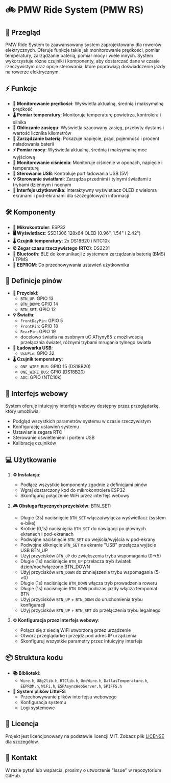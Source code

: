 # 🚲 PMW Ride System (PMW RS)

## 📝 Przegląd
PMW Ride System to zaawansowany system zaprojektowany dla rowerów elektrycznych. Oferuje funkcje takie jak monitorowanie prędkości, pomiar temperatury, zarządzanie baterią, pomiar mocy i wiele innych. System wykorzystuje różne czujniki i komponenty, aby dostarczać dane w czasie rzeczywistym oraz opcje sterowania, które poprawiają doświadczenie jazdy na rowerze elektrycznym.

## ⚡ Funkcje
- **🔄 Monitorowanie prędkości**: Wyświetla aktualną, średnią i maksymalną prędkość
- **🌡️ Pomiar temperatury**: Monitoruje temperaturę powietrza, kontrolera i silnika
- **📏 Obliczanie zasięgu**: Wyświetla szacowany zasięg, przebyty dystans i wartość licznika kilometrów
- **🔋 Zarządzanie baterią**: Pokazuje napięcie, prąd, pojemność i procent naładowania baterii
- **⚡ Pomiar mocy**: Wyświetla aktualną, średnią i maksymalną moc wyjściową
- **💨 Monitorowanie ciśnienia**: Monitoruje ciśnienie w oponach, napięcie i temperaturę
- **🔌 Sterowanie USB**: Kontroluje port ładowania USB (5V)
- **💡 Sterowanie światłami**: Zarządza przednimi i tylnymi światłami z trybami dziennym i nocnym
- **📱 Interfejs użytkownika**: Interaktywny wyświetlacz OLED z wieloma ekranami i pod-ekranami dla szczegółowych informacji

## 🛠️ Komponenty
- **🧠 Mikrokontroler**: ESP32
- **🖥️ Wyświetlacz**: SSD1306 128x64 OLED (0.96", 1.54" i 2.42")
- **🌡️ Czujnik temperatury**: 2x DS18B20 i NTC10k
- **⏰ Zegar czasu rzeczywistego (RTC)**: DS3231
- **📶 Bluetooth**: BLE do komunikacji z systemem zarządzania baterią (BMS) i TPMS
- **💾 EEPROM**: Do przechowywania ustawień użytkownika

## 📍 Definicje pinów
- **🔘 Przyciski**:
  - `BTN_UP`: GPIO 13
  - `BTN_DOWN`: GPIO 14
  - `BTN_SET`: GPIO 12
- **💡 Światła**:
  - `FrontDayPin`: GPIO 5
  - `FrontPin`: GPIO 18
  - `RearPin`: GPIO 19
  - docelowo światła na osobnym uC
    ATtyny85 z możliwością przełącznia świateł, różnymi trybami mrugania tylnego światła
- **🔌 Ładowarka USB**:
  - `UsbPin`: GPIO 32
- **🌡️ Czujnik temperatury**:
  - `ONE_WIRE_BUS`: GPIO 15 (DS18B20)
  - `ONE_WIRE_BUS`: GPIO (DS18B20)
  - `ADC`: GPIO (NTC10k)

## 📱 Interfejs webowy
System oferuje intuicyjny interfejs webowy dostępny przez przeglądarkę, który umożliwia:
- Podgląd wszystkich parametrów systemu w czasie rzeczywistym
- Konfigurację ustawień systemu
- Ustawianie zegara RTC
- Sterowanie oświetleniem i portem USB
- Kalibrację czujników

## 💻 Użytkowanie
1. **⚙️ Instalacja**:
    - Podłącz wszystkie komponenty zgodnie z definicjami pinów
    - Wgraj dostarczony kod do mikrokontrolera ESP32
    - Skonfiguruj połączenie WiFi przez interfejs webowy

2. **🎮 Obsługa fizycznych przycisków**:
    BTN_SET:
    - Długie (3s) naciśnięcie `BTN_SET` włącza/wyłącza wyświetlacz (system e-bike)
    - Krótkie (0,1s) naciśnięcia `BTN_SET` do nawigacji po głównych ekranach i pod-ekranach
    - Podwójne naciśnięcie `BTN_SET` do wejścia/wyjścia w pod-ekrany
    - Podwójne kliknięcie `BTN_SET` na ekranie "USB" przełącza wyjście USB
    BTN_UP
    - Użyj przycisków `BTN_UP` do zwiększenia trybu wspomagania (0->5)
    - Długie (1s) naciśnięcie `BTN_UP` przełacza tryb świateł: dzień/noc/włączone
    BTN_DOWN
    - Użyj przycisków `BTN_DOWN` do zmniejszenia trybu wspomagania (5->0)
    - Długie (1s) naciśnięcie `BTN_DOWN` włącza tryb prowadzenia roweru
    - Długie (1s) naciśnięcie `BTN_DOWN` podczas jazdy włącza tempomat
    BTN
    - Użyj przycisków `BTN_UP` + `BTN_DOWN` do uruchomienia trybu konfiguracji
    - Użyj przycisków `BTN_UP` + `BTN_SET` do przełączenia trybu legalnego
      
4. **⚙️ Konfiguracja przez interfejs webowy**:
    - Połącz się z siecią WiFi utworzoną przez urządzenie
    - Otwórz przeglądarkę i przejdź pod adres IP urządzenia
    - Skonfiguruj wszystkie parametry przez intuicyjny interfejs

## 📦 Struktura kodu
- **📚 Biblioteki**:
  - `Wire.h`, `U8g2lib.h`, `RTClib.h`, `OneWire.h`, `DallasTemperature.h`, `EEPROM.h`, `WiFi.h`, `ESPAsyncWebServer.h`, `SPIFFS.h`
- **💾 System plików LitteFS**:
  - Przechowywanie plików interfejsu webowego
  - Konfiguracja systemu
  - Logi systemowe

## 📄 Licencja
Projekt jest licencjonowany na podstawie licencji MIT. Zobacz plik [LICENSE](LICENSE) dla szczegółów.

## 📧 Kontakt
W razie pytań lub wsparcia, prosimy o utworzenie "Issue" w repozytorium GitHub.
